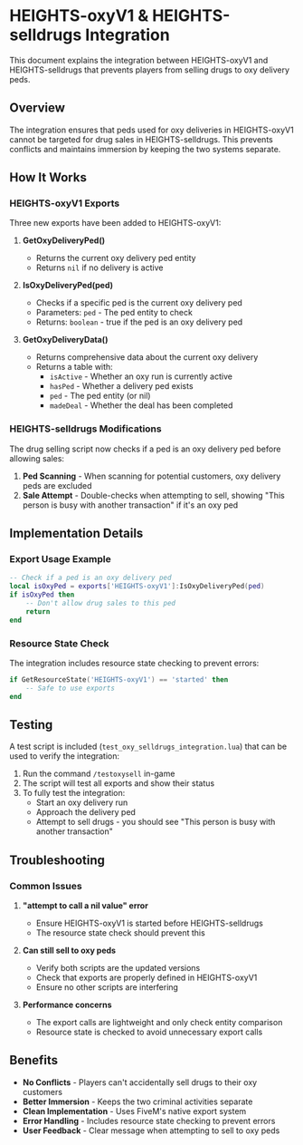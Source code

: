 # HEIGHTS-oxyV1 & HEIGHTS-selldrugs Integration

This document explains the integration between HEIGHTS-oxyV1 and HEIGHTS-selldrugs that prevents players from selling drugs to oxy delivery peds.

## Overview

The integration ensures that peds used for oxy deliveries in HEIGHTS-oxyV1 cannot be targeted for drug sales in HEIGHTS-selldrugs. This prevents conflicts and maintains immersion by keeping the two systems separate.

## How It Works

### HEIGHTS-oxyV1 Exports

Three new exports have been added to HEIGHTS-oxyV1:

1. **GetOxyDeliveryPed()**
   - Returns the current oxy delivery ped entity
   - Returns `nil` if no delivery is active

2. **IsOxyDeliveryPed(ped)**
   - Checks if a specific ped is the current oxy delivery ped
   - Parameters: `ped` - The ped entity to check
   - Returns: `boolean` - true if the ped is an oxy delivery ped

3. **GetOxyDeliveryData()**
   - Returns comprehensive data about the current oxy delivery
   - Returns a table with:
     - `isActive` - Whether an oxy run is currently active
     - `hasPed` - Whether a delivery ped exists
     - `ped` - The ped entity (or nil)
     - `madeDeal` - Whether the deal has been completed

### HEIGHTS-selldrugs Modifications

The drug selling script now checks if a ped is an oxy delivery ped before allowing sales:

1. **Ped Scanning** - When scanning for potential customers, oxy delivery peds are excluded
2. **Sale Attempt** - Double-checks when attempting to sell, showing "This person is busy with another transaction" if it's an oxy ped

## Implementation Details

### Export Usage Example

```lua
-- Check if a ped is an oxy delivery ped
local isOxyPed = exports['HEIGHTS-oxyV1']:IsOxyDeliveryPed(ped)
if isOxyPed then
    -- Don't allow drug sales to this ped
    return
end
```

### Resource State Check

The integration includes resource state checking to prevent errors:

```lua
if GetResourceState('HEIGHTS-oxyV1') == 'started' then
    -- Safe to use exports
end
```

## Testing

A test script is included (`test_oxy_selldrugs_integration.lua`) that can be used to verify the integration:

1. Run the command `/testoxysell` in-game
2. The script will test all exports and show their status
3. To fully test the integration:
   - Start an oxy delivery run
   - Approach the delivery ped
   - Attempt to sell drugs - you should see "This person is busy with another transaction"

## Troubleshooting

### Common Issues

1. **"attempt to call a nil value" error**
   - Ensure HEIGHTS-oxyV1 is started before HEIGHTS-selldrugs
   - The resource state check should prevent this

2. **Can still sell to oxy peds**
   - Verify both scripts are the updated versions
   - Check that exports are properly defined in HEIGHTS-oxyV1
   - Ensure no other scripts are interfering

3. **Performance concerns**
   - The export calls are lightweight and only check entity comparison
   - Resource state is checked to avoid unnecessary export calls

## Benefits

- **No Conflicts** - Players can't accidentally sell drugs to their oxy customers
- **Better Immersion** - Keeps the two criminal activities separate
- **Clean Implementation** - Uses FiveM's native export system
- **Error Handling** - Includes resource state checking to prevent errors
- **User Feedback** - Clear message when attempting to sell to oxy peds